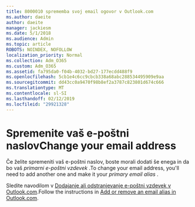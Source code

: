 ```yaml
---
title: 8000010 sprememba svoj email ogovor v Outlook.com
ms.author: daeite
author: daeite
manager: jackiesm
ms.date: 5/1/2018
ms.audience: Admin
ms.topic: article
ROBOTS: NOINDEX, NOFOLLOW
localization_priority: Normal
ms.collection: Adm_O365
ms.custom: Adm_O365
ms.assetid: fa795da0-f04b-4032-bd27-177ecdd488f9
ms.openlocfilehash: 5cb1e4c6cc9cbcb338a68abc288534495909e9aa
ms.sourcegitcommit: dd43cc0a9470f98b8ef2a3787c823801d674c666
ms.translationtype: MT
ms.contentlocale: sl-SI
ms.lasthandoff: 02/12/2019
ms.locfileid: "29921328"
---
```

# <a name="change-your-email-address"></a><span data-ttu-id="861e5-102">Spremenite vaš e-poštni naslov</span><span class="sxs-lookup"><span data-stu-id="861e5-102">Change your email address</span></span>

<span data-ttu-id="861e5-103">Če želite spremeniti vaš e-poštni naslov, boste morali dodati še enega in da bo vaš *primarni e-poštni vzdevek* .</span><span class="sxs-lookup"><span data-stu-id="861e5-103">To change your email address, you'll need to add another one and make it your  *primary email alias*  .</span></span> 
  
<span data-ttu-id="861e5-104">Sledite navodilom v [Dodajanje ali odstranjevanje e-poštni vzdevek v Outlook.com](https://go.microsoft.com/fwlink/p/?linkid=873115).</span><span class="sxs-lookup"><span data-stu-id="861e5-104">Follow the instructions in [Add or remove an email alias in Outlook.com](https://go.microsoft.com/fwlink/p/?linkid=873115).</span></span>
  

